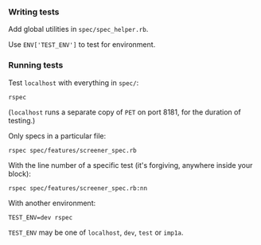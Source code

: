 ### Writing tests

Add global utilities in `spec/spec_helper.rb`.

Use `ENV['TEST_ENV']` to test for environment.

### Running tests

Test `localhost` with everything in `spec/`:

    rspec

(`localhost` runs a separate copy of `PET` on port 8181, for the duration of testing.)

Only specs in a particular file:

    rspec spec/features/screener_spec.rb

With the line number of a specific test (it's forgiving, anywhere inside your block):

    rspec spec/features/screener_spec.rb:nn

With another environment:

    TEST_ENV=dev rspec

`TEST_ENV` may be one of `localhost`, `dev`, `test` or `imp1a`.
